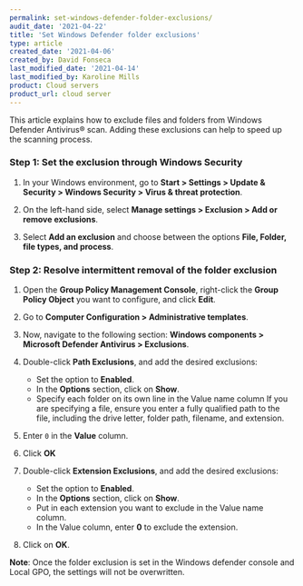 ```yaml
---
permalink: set-windows-defender-folder-exclusions/
audit_date: '2021-04-22'
title: 'Set Windows Defender folder exclusions'
type: article
created_date: '2021-04-06'
created_by: David Fonseca
last_modified_date: '2021-04-14'
last_modified_by: Karoline Mills
product: Cloud servers
product_url: cloud server
---
```


This article explains how to exclude files and folders from Windows Defender
Antivirus&reg; scan. Adding these exclusions can help to speed up the scanning
process.

### Step 1: Set the exclusion through Windows Security

1. In your Windows environment, go to **Start > Settings > Update & Security >
   Windows Security > Virus & threat protection**.

2. On the left-hand side, select **Manage settings > Exclusion > Add or remove
   exclusions**.

3. Select **Add an exclusion** and choose between the options **File, Folder,
   file types, and process**.

### Step 2: Resolve intermittent removal of the folder exclusion

1. Open the **Group Policy Management Console**, right-click the **Group Policy
   Object** you want to configure, and click **Edit**.

2. Go to **Computer Configuration > Administrative templates**.

3. Now, navigate to the following section: **Windows components > Microsoft
   Defender Antivirus > Exclusions**.

4. Double-click **Path Exclusions**, and add the desired exclusions:
    - Set the option to **Enabled**.
    - In the  **Options** section, click on **Show**.
    - Specify each folder on its own line in the Value name column If you are
      specifying a file, ensure you enter a fully qualified path to the file,
      including the drive letter, folder path, filename, and extension.

5. Enter `0` in the **Value** column.

6. Click **OK**

7. Double-click **Extension Exclusions**, and add the desired exclusions:
    - Set the option to **Enabled**.
    - In the **Options** section, click on **Show**.
    - Put in each extension you want to exclude in the Value name column.
    - In the Value column, enter **0** to exclude the extension.
8. Click on **OK**.

**Note**: Once the folder exclusion is set in the Windows defender console and Local
GPO, the settings will not be overwritten.

